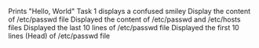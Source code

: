 Prints "Hello, World"
Task 1 displays a confused smiley
Display the content of /etc/passwd file
Displayed the content of /etc/passwd and /etc/hosts files
Displayed the last 10 lines of /etc/passwd file
Displayed the first 10 lines (Head) of /etc/passwd file
